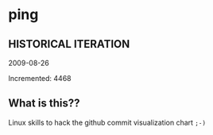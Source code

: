 # ping

## HISTORICAL ITERATION
2009-08-26

Incremented: 4468

## What is this?? 
Linux skills to hack the github commit visualization chart `;-)`
